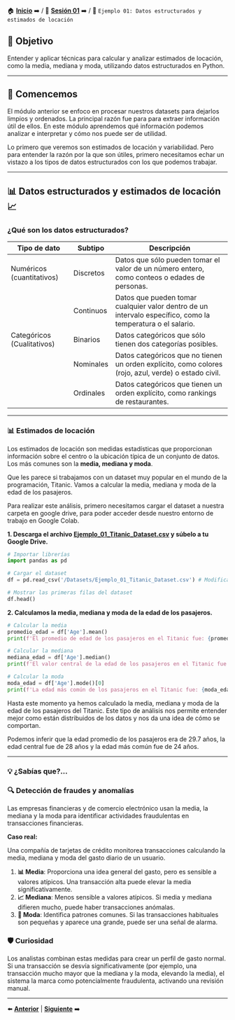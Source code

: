 🏠 [**Inicio**](../../Readme.md) ➡️ / 📖 [**Sesión 01**](../Readme.md) ➡️ / 📝 `Ejemplo 01: Datos estructurados y estimados de locación`

## 🎯 Objetivo

Entender y aplicar técnicas para calcular y analizar estimados de locación, como la media, mediana y moda, utilizando datos estructurados en Python.

---

## 🚀 Comencemos

El módulo anterior se enfoco en procesar nuestros datasets para dejarlos limpios y ordenados. La principal razón fue para para extraer información útil de ellos. En este módulo aprendemos qué información podemos analizar e interpretar y cómo nos puede ser de utilidad.

Lo primero que veremos son estimados de locación y variabilidad. Pero para entender la razón por la que son útiles, primero necesitamos echar un vistazo a los tipos de datos estructurados con los que podemos trabajar.

---

## 📊 **Datos estructurados y estimados de locación** 📈

### **¿Qué son los datos estructurados?**

| Tipo de dato | Subtipo    | Descripción                                                                                                                                               |
|--------------|------------|-----------------------------------------------------------------------------------------------------------------------------------------------------------|
| Numéricos (cuantitativos) | Discretos  | Datos que sólo pueden tomar el valor de un número entero, como conteos o edades de personas.                                                 |
|              | Continuos  | Datos que pueden tomar cualquier valor dentro de un intervalo específico, como la temperatura o el salario.                                               |
| Categóricos (Cualitativos) | Binarios   | Datos categóricos que sólo tienen dos categorías posibles.                                                                                  |
|              | Nominales  | Datos categóricos que no tienen un orden explícito, como colores (rojo, azul, verde) o estado civil.                                                      |
|              | Ordinales  | Datos categóricos que tienen un orden explícito, como rankings de restaurantes.                                                                              |

---

### 📊 **Estimados de locación**

Los estimados de locación son medidas estadísticas que proporcionan información sobre el centro o la ubicación típica de un conjunto de datos. Los más comunes son la **media, mediana y moda**.



Que les parece si trabajamos con un dataset muy popular en el mundo de la programación, Titanic. Vamos a calcular la media, mediana y moda de la edad de los pasajeros.

Para realizar este análisis, primero necesitamos cargar el dataset a nuestra carpeta en google drive, para poder acceder desde nuestro entorno de trabajo en Google Colab.

**1. Descarga el archivo [Ejemplo_01_Titanic_Dataset.csv](../../Datasets/Ejemplo_01_Titanic_Dataset.csv) y súbelo a tu Google Drive.**

```python
# Importar librerías
import pandas as pd

# Cargar el dataset
df = pd.read_csv('/Datasets/Ejemplo_01_Titanic_Dataset.csv') # Modifica la ruta de acuerdo a tu entorno de trabajo

# Mostrar las primeras filas del dataset
df.head()
```

**2. Calculamos la media, mediana y moda de la edad de los pasajeros.**

```python
# Calcular la media
promedio_edad = df['Age'].mean()
print(f'El promedio de edad de los pasajeros en el Titanic fue: {promedio_edad}')

# Calcular la mediana
mediana_edad = df['Age'].median()
print(f'El valor central de la edad de los pasajeros en el Titanic fue: {mediana_edad}')

# Calcular la moda
moda_edad = df['Age'].mode()[0]
print(f'La edad más común de los pasajeros en el Titanic fue: {moda_edad}')
```

Hasta este momento ya hemos calculado la media, mediana y moda de la edad de los pasajeros del Titanic. Este tipo de análisis nos permite entender mejor como están distribuidos de los datos y nos da una idea de cómo se comportan.

Podemos inferir que la edad promedio de los pasajeros era de 29.7 años, la edad central fue de 28 años y la edad más común fue de 24 años.

---

### 💡 **¿Sabías que?...**

### 🔍 **Detección de fraudes y anomalías**

Las empresas financieras y de comercio electrónico usan la media, la mediana y la moda para identificar actividades fraudulentas en transacciones financieras.

**Caso real:**

Una compañía de tarjetas de crédito monitorea transacciones calculando la media, mediana y moda del gasto diario de un usuario.

1. **📊 Media**: Proporciona una idea general del gasto, pero es sensible a valores atípicos. Una transacción alta puede elevar la media significativamente.
2. **📈 Mediana**: Menos sensible a valores atípicos. Si media y mediana difieren mucho, puede haber transacciones anómalas.
3. **🔢 Moda**: Identifica patrones comunes. Si las transacciones habituales son pequeñas y aparece una grande, puede ser una señal de alarma.

### 🛡️ **Curiosidad**

Los analistas combinan estas medidas para crear un perfil de gasto normal. Si una transacción se desvía significativamente (por ejemplo, una transacción mucho mayor que la mediana y la moda, elevando la media), el sistema la marca como potencialmente fraudulenta, activando una revisión manual.

---

⬅️ [**Anterior**](../Readme.md) | [**Siguiente**](../Reto-01/Readme.md) ➡️